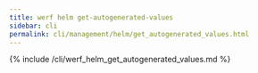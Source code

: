 ```yaml
---
title: werf helm get-autogenerated-values
sidebar: cli
permalink: cli/management/helm/get_autogenerated_values.html
---
```


{% include /cli/werf_helm_get_autogenerated_values.md %}
